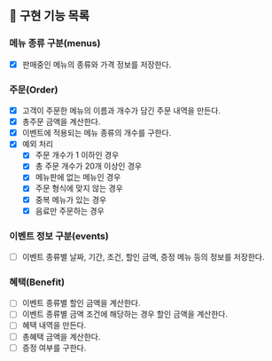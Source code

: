 ## **🚀 구현 기능 목록**

### 메뉴 종류 구분(menus)

- [x] 판매중인 메뉴의 종류와 가격 정보를 저장한다.

### 주문(Order)

- [x] 고객이 주문한 메뉴의 이름과 개수가 담긴 주문 내역을 만든다.
- [x] 총주문 금액을 계산한다.
- [x] 이벤트에 적용되는 메뉴 종류의 개수를 구한다.
- [x] 예외 처리
  - [x] 주문 개수가 1 이하인 경우
  - [x] 총 주문 개수가 20개 이상인 경우
  - [x] 메뉴판에 없는 메뉴인 경우
  - [x] 주문 형식에 맞지 않는 경우
  - [x] 중복 메뉴가 있는 경우
  - [x] 음료만 주문하는 경우

### 이벤트 정보 구분(events)

- [ ] 이벤트 종류별 날짜, 기간, 조건, 할인 금액, 증정 메뉴 등의 정보를 저장한다.

### 혜택(Benefit)

- [ ] 이벤트 종류별 할인 금액을 계산한다.
- [ ] 이벤트 종류별 금액 조건에 해당하는 경우 할인 금액을 계산한다.
- [ ] 혜택 내역을 만든다.
- [ ] 총혜택 금액을 계산한다.
- [ ] 증정 여부를 구한다.
